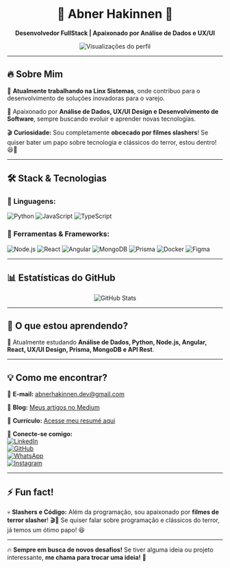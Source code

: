 <h1 align="center">🚀 Abner Hakinnen 🚀</h1>

<p align="center">
  <b>Desenvolvedor FullStack | Apaixonado por Análise de Dados e UX/UI</b>
</p>

<p align="center">
  <img src="https://komarev.com/ghpvc/?username=abnerhkn&color=blueviolet" alt="Visualizações do perfil" />
</p>

---

## 🔥 Sobre Mim  

🎯 **Atualmente trabalhando na Linx Sistemas**, onde contribuo para o desenvolvimento de soluções inovadoras para o varejo.  

📌 Apaixonado por **Análise de Dados, UX/UI Design e Desenvolvimento de Software**, sempre buscando evoluir e aprender novas tecnologias.  

🎬 **Curiosidade:** Sou completamente **obcecado por filmes slashers**! Se quiser bater um papo sobre tecnologia e clássicos do terror, estou dentro! 😆🔪  

---

## 🛠 **Stack & Tecnologias**  

### 🦄 **Linguagens:**  
![Python](https://img.shields.io/badge/Python-3776AB?style=for-the-badge&logo=python&logoColor=white)
![JavaScript](https://img.shields.io/badge/JavaScript-F7DF1E?style=for-the-badge&logo=javascript&logoColor=black)
![TypeScript](https://img.shields.io/badge/TypeScript-007ACC?style=for-the-badge&logo=typescript&logoColor=white)

### 💼 **Ferramentas & Frameworks:**  
![Node.js](https://img.shields.io/badge/Node.js-339933?style=for-the-badge&logo=nodedotjs&logoColor=white)
![React](https://img.shields.io/badge/React-20232A?style=for-the-badge&logo=react&logoColor=61DAFB)
![Angular](https://img.shields.io/badge/Angular-DD0031?style=for-the-badge&logo=angular&logoColor=white)
![MongoDB](https://img.shields.io/badge/MongoDB-4EA94B?style=for-the-badge&logo=mongodb&logoColor=white)
![Prisma](https://img.shields.io/badge/Prisma-2D3748?style=for-the-badge&logo=prisma&logoColor=white)
![Docker](https://img.shields.io/badge/Docker-2496ED?style=for-the-badge&logo=docker&logoColor=white)
![Figma](https://img.shields.io/badge/Figma-F24E1E?style=for-the-badge&logo=figma&logoColor=white)

---

## 📊 **Estatísticas do GitHub**  

<p align="center">
  <img src="https://github-readme-stats.vercel.app/api?username=abnerhkn&show_icons=true&theme=radical" alt="GitHub Stats" />
</p>

---

## 🌱 **O que estou aprendendo?**  
📌 Atualmente estudando **Análise de Dados, Python, Node.js, Angular, React, UX/UI Design, Prisma, MongoDB e API Rest**.  

---

## 💡 **Como me encontrar?**  

📩 **E-mail:** [abnerhakinnen.dev@gmail.com](mailto:abnerhakinnen.dev@gmail.com)  

📝 **Blog:** [Meus artigos no Medium](https://medium.com/)  

📄 **Currículo:** [Acesse meu resumé aqui](https://drive.google.com/file/d/1j5rcg2Nsd2YNKdIWI72dm5wYPZREhmMn/view?usp=drive_link)  

🔗 **Conecte-se comigo:**  
[![LinkedIn](https://img.shields.io/badge/-LinkedIn-0A66C2?style=for-the-badge&logo=linkedin&logoColor=white)](https://www.linkedin.com/in/seu-linkedin)  
[![GitHub](https://img.shields.io/badge/-GitHub-181717?style=for-the-badge&logo=github&logoColor=white)](https://github.com/seu-usuario)  
[![WhatsApp](https://img.shields.io/badge/-WhatsApp-25D366?style=for-the-badge&logo=whatsapp&logoColor=white)](https://wa.me/seu-numero)  
[![Instagram](https://img.shields.io/badge/-Instagram-E4405F?style=for-the-badge&logo=instagram&logoColor=white)](https://www.instagram.com/seu-instagram)  

---

## ⚡ **Fun fact!**  
💀 **Slashers e Código:** Além da programação, sou apaixonado por **filmes de terror slasher**! 🎬🔪 Se quiser falar sobre programação e clássicos do terror, já temos um ótimo papo! 😆

---

🔥 **Sempre em busca de novos desafios!** Se tiver alguma ideia ou projeto interessante, **me chama para trocar uma ideia!** 🚀  
